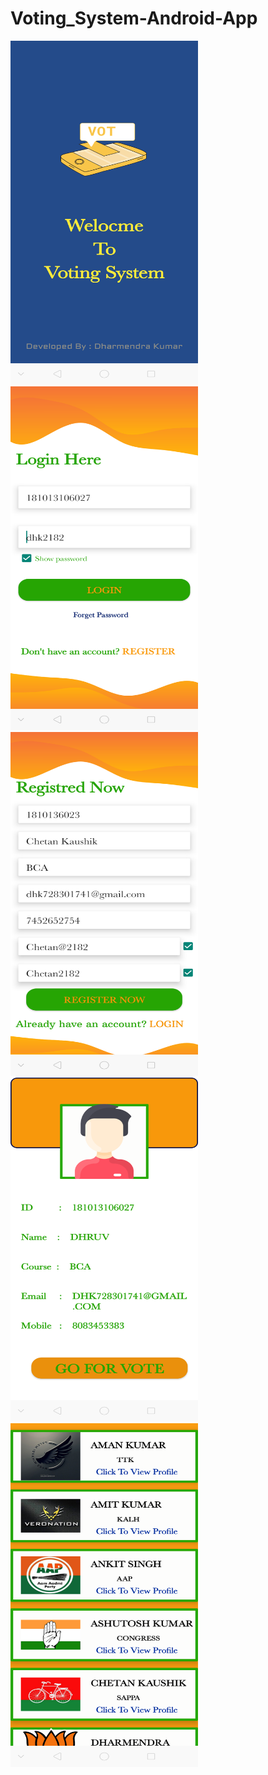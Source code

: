 # Voting_System-Android-App
<img src="Screenshots/splash.png" width="300" height="550">
<img src="Screenshots/login.png" width="300" height="550">
<img src="Screenshots/reg.png" width="300" height="550">
<img src="Screenshots/stpf.png" width="300" height="550">
<img src="Screenshots/vpannel.png" width="300" height="550">
